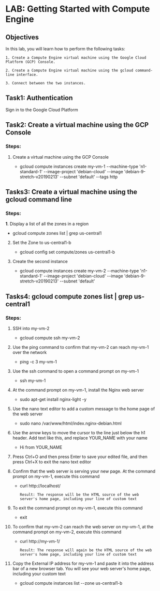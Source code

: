 # LAB: Getting Started with Compute Engine

## Objectives
In this lab, you will learn how to perform the following tasks:

    1. Create a Compute Engine virtual machine using the Google Cloud Platform (GCP) Console.

    2. Create a Compute Engine virtual machine using the gcloud command-line interface.

    3. Connect between the two instances.

## Task1: Authentication

Sign in to the Google Cloud Platform

## Task2: Create a virtual machine using the GCP Console

### Steps:

1. Create a virtual machine using the GCP Console

   * gcloud compute instances create my-vm-1 --machine-type 'n1-standard-1' --image-project 'debian-cloud' --image 'debian-9-stretch-v20190213' --subnet 'default' --tags http 

## Tasks3: Create a virtual machine using the gcloud command line

### Steps:

<b>1</b>. Display a list of all the zones in a region

   * gcloud compute zones list | grep us-central1

2. Set the Zone to us-central1-b

   * gcloud config set compute/zones us-central1-b

3. Create the second instance

   * gcloud compute instances create my-vm-2 --machine-type 'n1-standard-1' --image-project 'debian-cloud' --image 'debian-9-stretch-v20190213' --subnet 'default'

## Tasks4: gcloud compute zones list | grep us-central1

### Steps:

1. SSH into my-vm-2

   * gcloud compute ssh my-vm-2 

2. Use the ping command to confirm that my-vm-2 can reach my-vm-1 over the network

   * ping -c 3 my-vm-1

3. Use the ssh command to open a command prompt on my-vm-1

   * ssh my-vm-1

4. At the command prompt on my-vm-1, install the Nginx web server

   * sudo apt-get install nginx-light -y

5. Use the nano text editor to add a custom message to the home page of the web server

   * sudo nano /var/www/html/index.nginx-debian.html

6. Use the arrow keys to move the cursor to the line just below the h1 header. Add text like this, and replace YOUR_NAME with your name

   * Hi from YOUR_NAME

7. Press Ctrl+O and then press Enter to save your edited file, and then press Ctrl+X to exit the nano text editor

8. Confirm that the web server is serving your new page. At the command prompt on my-vm-1, execute this command

   * curl http://localhost/

         Result: The response will be the HTML source of the web server's home page, including your line of custom text

9. To exit the command prompt on my-vm-1, execute this command

   * exit

10. To confirm that my-vm-2 can reach the web server on my-vm-1, at the command prompt on my-vm-2, execute this command

    * curl http://my-vm-1/

          Result: The response will again be the HTML source of the web server's home page, including your line of custom text

11. Copy the External IP address for my-vm-1 and paste it into the address bar of a new browser tab. You will see your web server's home page, including your custom text

    * gcloud compute instances list --zone us-central1-b
